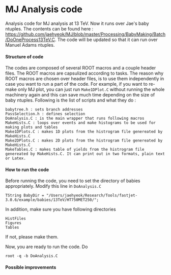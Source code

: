 MJ Analysis code
=== 

Analysis code for MJ analysis at 13 TeV. Now it runs over Jae's baby ntuples. The contents can be found here : https://github.com/jaehyeok/MJ/blob/master/Processing/BabyMaking/Batch/DoOneProcess13TeV.C. The code will be updated so that it can run over Manuel Adams ntuples.

#### Structure of code  

The codes are composed of several ROOT macros and a couple header files. The ROOT macros are capsulized according to tasks. The reason why ROOT macros are chosen over header files, is to use them independently in case you want to run a part of the code. For example, if you want to re-make only MJ plot, you can just run `Make1DPlot.C` without running the whole machinery again and this can save much time depending on the size of baby ntuples. Following is the list of scripts and what they do :

    babytree.h : sets branch addresses 
    PassSelection.h : defines selection 
    DoAnalysis.C : is the main wrapper that runs following macros     
    MakeHists.C : loops over events and make histograms to be used for making plots and tables 
    Make1DPlots.C : makes 1D plots from the histrogram file genereated by MakeHists.C 
    Make2DPlots.C : makes 2D plots from the histrogram file genereated by MakeHists.C 
    MakeTables.C : makes table of yields from the histrogram file genereated by MakeHists.C. It can print out in two formats, plain text or Latex. 


#### How to run the code  

Before running the code, you need to set the directory of babies appropriately. Modify this line in `DoAnalysis.C` 

```
TString BabyDir = "/Users/jaehyeok/Research/Tools/fastjet-3.0.6/example/babies/13TeV/HT750MET250/";
```

In addition, make sure you have following directories 

```
HistFiles
Figures
Tables
```

If not, please make them. 

Now, you are ready to run the code. Do 

```
root -q -b DoAnalysis.C
```

#### Possible improvements 

